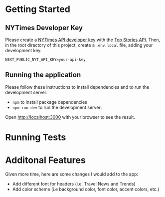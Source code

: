 # Getting Started

## NYTimes Developer Key

Please create a [NYTimes API developer key](https://developer.nytimes.com/) with the [Top Stories API](https://developer.nytimes.com/docs/top-stories-product/1/overview). Then, in the root directory of this project, create a `.env.local` file, adding your development key.

```
NEXT_PUBLIC_NYT_API_KEY=your-api-key
```

## Running the application

Please follow these instructions to install dependencies and to run the development server:

- `npm` to install package dependencies
- `npm run dev` to run the development server:

Open [http://localhost:3000](http://localhost:3000) with your browser to see the result.

# Running Tests

# Additonal Features

Given more time, here are some changes I would add to the app:

- Add different font for headers (i.e. Travel News and Trends)
- Add color scheme (i.e background color, font color, accent colors, etc.)
